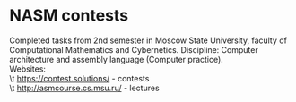 # NASM contests
Completed tasks from 2nd semester in Moscow State University, faculty of Computational Mathematics and Cybernetics. Discipline: Computer architecture and assembly language (Computer practice).\
Websites:\
\t https://contest.solutions/ - contests\
\t http://asmcourse.cs.msu.ru/ - lectures
